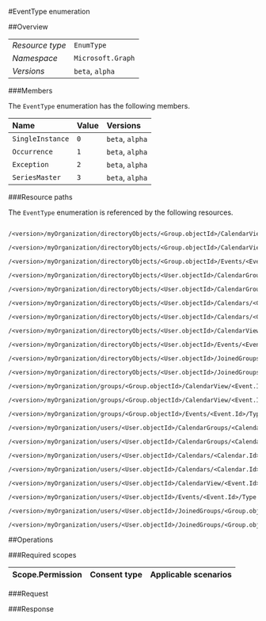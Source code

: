 #EventType enumeration

 



##Overview

|  |  | 
| :-- | :-- | 
| _Resource type_ | `EnumType` | 
| _Namespace_ | `Microsoft.Graph` | 
| _Versions_ | `beta`, `alpha` | 


###Members

The `EventType` enumeration has the following members. 

| Name | Value | Versions | 
| :-- | :-- | :-- | 
| `SingleInstance` | `0` | `beta`, `alpha` | 
| `Occurrence` | `1` | `beta`, `alpha` | 
| `Exception` | `2` | `beta`, `alpha` | 
| `SeriesMaster` | `3` | `beta`, `alpha` | 


###Resource paths

The `EventType` enumeration is referenced by the following resources. 

```
	/<version>/myOrganization/directoryObjects/<Group.objectId>/CalendarView/<Event.Id>/Instances/<Event.Id>/Type
	/<version>/myOrganization/directoryObjects/<Group.objectId>/CalendarView/<Event.Id>/Type
	/<version>/myOrganization/directoryObjects/<Group.objectId>/Events/<Event.Id>/Type
	/<version>/myOrganization/directoryObjects/<User.objectId>/CalendarGroups/<CalendarGroup.Id>/Calendars/<Calendar.Id>/CalendarView/<Event.Id>/Type
	/<version>/myOrganization/directoryObjects/<User.objectId>/CalendarGroups/<CalendarGroup.Id>/Calendars/<Calendar.Id>/Events/<Event.Id>/Type
	/<version>/myOrganization/directoryObjects/<User.objectId>/Calendars/<Calendar.Id>/CalendarView/<Event.Id>/Type
	/<version>/myOrganization/directoryObjects/<User.objectId>/Calendars/<Calendar.Id>/Events/<Event.Id>/Type
	/<version>/myOrganization/directoryObjects/<User.objectId>/CalendarView/<Event.Id>/Type
	/<version>/myOrganization/directoryObjects/<User.objectId>/Events/<Event.Id>/Type
	/<version>/myOrganization/directoryObjects/<User.objectId>/JoinedGroups/<Group.objectId>/CalendarView/<Event.Id>/Type
	/<version>/myOrganization/directoryObjects/<User.objectId>/JoinedGroups/<Group.objectId>/Events/<Event.Id>/Type
	/<version>/myOrganization/groups/<Group.objectId>/CalendarView/<Event.Id>/Instances/<Event.Id>/Type
	/<version>/myOrganization/groups/<Group.objectId>/CalendarView/<Event.Id>/Type
	/<version>/myOrganization/groups/<Group.objectId>/Events/<Event.Id>/Type
	/<version>/myOrganization/users/<User.objectId>/CalendarGroups/<CalendarGroup.Id>/Calendars/<Calendar.Id>/CalendarView/<Event.Id>/Type
	/<version>/myOrganization/users/<User.objectId>/CalendarGroups/<CalendarGroup.Id>/Calendars/<Calendar.Id>/Events/<Event.Id>/Type
	/<version>/myOrganization/users/<User.objectId>/Calendars/<Calendar.Id>/CalendarView/<Event.Id>/Type
	/<version>/myOrganization/users/<User.objectId>/Calendars/<Calendar.Id>/Events/<Event.Id>/Type
	/<version>/myOrganization/users/<User.objectId>/CalendarView/<Event.Id>/Type
	/<version>/myOrganization/users/<User.objectId>/Events/<Event.Id>/Type
	/<version>/myOrganization/users/<User.objectId>/JoinedGroups/<Group.objectId>/CalendarView/<Event.Id>/Type
	/<version>/myOrganization/users/<User.objectId>/JoinedGroups/<Group.objectId>/Events/<Event.Id>/Type
```



##Operations

 

###Required scopes

| Scope.Permission | Consent type | Applicable scenarios | 
| :-- | :-- | :-- | 
###Request

###Response



<!-- {
"type": "#page.annotation",
"tocPath": "EnumType/EventType",
"section": "documentation"
} -->
